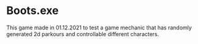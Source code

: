# Boots.exe
 This game made in 01.12.2021 to test a game mechanic that has randomly generated 2d parkours and controllable different characters.

